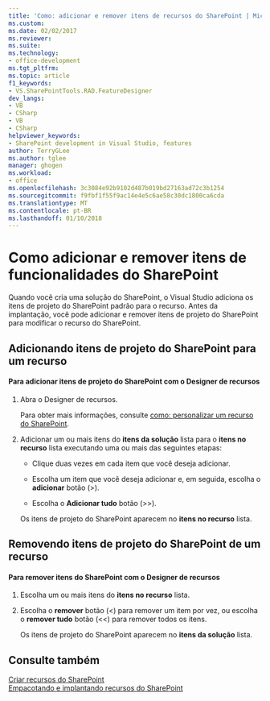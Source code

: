 ```yaml
---
title: 'Como: adicionar e remover itens de recursos do SharePoint | Microsoft Docs'
ms.custom: 
ms.date: 02/02/2017
ms.reviewer: 
ms.suite: 
ms.technology:
- office-development
ms.tgt_pltfrm: 
ms.topic: article
f1_keywords:
- VS.SharePointTools.RAD.FeatureDesigner
dev_langs:
- VB
- CSharp
- VB
- CSharp
helpviewer_keywords:
- SharePoint development in Visual Studio, features
author: TerryGLee
ms.author: tglee
manager: ghogen
ms.workload:
- office
ms.openlocfilehash: 3c3084e92b9102d487b019bd27163ad72c3b1254
ms.sourcegitcommit: f9fbf1f55f9ac14e4e5c6ae58c30dc1800ca6cda
ms.translationtype: MT
ms.contentlocale: pt-BR
ms.lasthandoff: 01/10/2018
---
```

# <a name="how-to-add-and-remove-items-to-sharepoint-features"></a>Como adicionar e remover itens de funcionalidades do SharePoint
  Quando você cria uma solução do SharePoint, o Visual Studio adiciona os itens de projeto do SharePoint padrão para o recurso. Antes da implantação, você pode adicionar e remover itens de projeto do SharePoint para modificar o recurso do SharePoint.  
  
## <a name="adding-sharepoint-project-items-to-a-feature"></a>Adicionando itens de projeto do SharePoint para um recurso  
  
#### <a name="to-add-sharepoint-project-items-with-the-feature-designer"></a>Para adicionar itens de projeto do SharePoint com o Designer de recursos  
  
1.  Abra o Designer de recursos.  
  
     Para obter mais informações, consulte [como: personalizar um recurso do SharePoint](../sharepoint/how-to-customize-a-sharepoint-feature.md).  
  
2.  Adicionar um ou mais itens do **itens da solução** lista para o **itens no recurso** lista executando uma ou mais das seguintes etapas:  
  
    -   Clique duas vezes em cada item que você deseja adicionar.  
  
    -   Escolha um item que você deseja adicionar e, em seguida, escolha o **adicionar** botão (>).  
  
    -   Escolha o **Adicionar tudo** botão (>>).  
  
     Os itens de projeto do SharePoint aparecem no **itens no recurso** lista.  
  
## <a name="removing-sharepoint-project-items-from-a-feature"></a>Removendo itens de projeto do SharePoint de um recurso  
  
#### <a name="to-remove-sharepoint-items-with-the-feature-designer"></a>Para remover itens do SharePoint com o Designer de recursos  
  
1.  Escolha um ou mais itens do **itens no recurso** lista.  
  
2.  Escolha o **remover** botão (<) para remover um item por vez, ou escolha o **remover tudo** botão (<<) para remover todos os itens.  
  
     Os itens de projeto do SharePoint aparecem no **itens da solução** lista.  
  
## <a name="see-also"></a>Consulte também  
 [Criar recursos do SharePoint](../sharepoint/creating-sharepoint-features.md)   
 [Empacotando e implantando recursos do SharePoint](../sharepoint/packaging-and-deploying-sharepoint-solutions.md)  
  
  